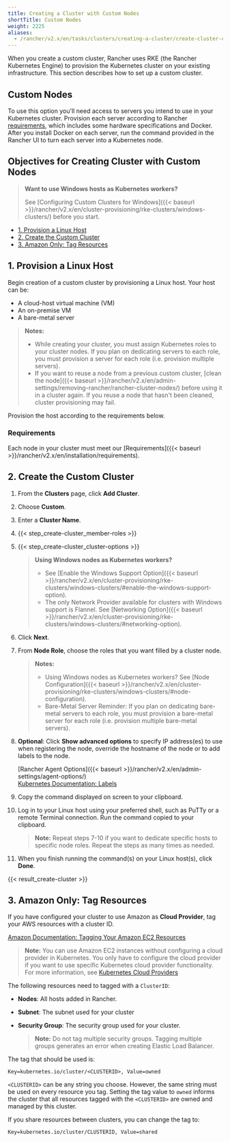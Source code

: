 ```yaml
---
title: Creating a Cluster with Custom Nodes
shortTitle: Custom Nodes
weight: 2225
aliases:
  - /rancher/v2.x/en/tasks/clusters/creating-a-cluster/create-cluster-custom/
---
```


When you create a custom cluster, Rancher uses RKE (the Rancher Kubernetes Engine) to provision the Kubernetes cluster on your existing infrastructure. This section describes how to set up a custom cluster.

## Custom Nodes

To use this option you'll need access to servers you intend to use in your Kubernetes cluster. Provision each server according to Rancher [requirements](#requirements), which includes some hardware specifications and Docker. After you install Docker on each server, run the command provided in the Rancher UI to turn each server into a Kubernetes node.

## Objectives for Creating Cluster with Custom Nodes

>**Want to use Windows hosts as Kubernetes workers?**
>
>See [Configuring Custom Clusters for Windows]({{< baseurl >}}/rancher/v2.x/en/cluster-provisioning/rke-clusters/windows-clusters/) before you start.

<!-- TOC -->

- [1. Provision a Linux Host](#1-provision-a-linux-host)
- [2. Create the Custom Cluster](#2-create-the-custom-cluster)
- [3. Amazon Only: Tag Resources](#3-amazon-only-tag-resources)

<!-- /TOC -->

## 1. Provision a Linux Host

Begin creation of a custom cluster by provisioning a Linux host. Your host can be:

- A cloud-host virtual machine (VM)
- An on-premise VM
- A bare-metal server

>**Notes:**
>
>- While creating your cluster, you must assign Kubernetes roles to your cluster nodes. If you plan on dedicating servers to each role, you must provision a server for each role (i.e. provision multiple servers).
>- If you want to reuse a node from a previous custom cluster, [clean the node]({{< baseurl >}}/rancher/v2.x/en/admin-settings/removing-rancher/rancher-cluster-nodes/) before using it in a cluster again. If you reuse a node that hasn't been cleaned, cluster provisioning may fail.

Provision the host according to the requirements below.

### Requirements

Each node in your cluster must meet our [Requirements]({{< baseurl >}}/rancher/v2.x/en/installation/requirements).

## 2. Create the Custom Cluster

1. From the **Clusters** page, click **Add Cluster**.

2. Choose **Custom**.

3. Enter a **Cluster Name**.

4. {{< step_create-cluster_member-roles >}}

5. {{< step_create-cluster_cluster-options >}}

    >**Using Windows nodes as Kubernetes workers?** 
    >
    >- See [Enable the Windows Support Option]({{< baseurl >}}/rancher/v2.x/en/cluster-provisioning/rke-clusters/windows-clusters/#enable-the-windows-support-option).
    >- The only Network Provider available for clusters with Windows support is Flannel. See [Networking Option]({{< baseurl >}}/rancher/v2.x/en/cluster-provisioning/rke-clusters/windows-clusters/#networking-option).
6.	<a id="step-6"></a>Click **Next**.

7.	From **Node Role**, choose the roles that you want filled by a cluster node.

	>**Notes:**
	>
    >- Using Windows nodes as Kubernetes workers? See [Node Configuration]({{< baseurl >}}/rancher/v2.x/en/cluster-provisioning/rke-clusters/windows-clusters/#node-configuration).
	>- Bare-Metal Server Reminder: If you plan on dedicating bare-metal servers to each role, you must provision a bare-metal server for each role (i.e. provision multiple bare-metal servers).

8.	<a id="step-8"></a>**Optional**: Click **Show advanced options** to specify IP address(es) to use when registering the node, override the hostname of the node or to add labels to the node.

	[Rancher Agent Options]({{< baseurl >}}/rancher/v2.x/en/admin-settings/agent-options/)<br/>
	[Kubernetes Documentation: Labels](https://kubernetes.io/docs/concepts/overview/working-with-objects/labels/)

9. Copy the command displayed on screen to your clipboard.

10. Log in to your Linux host using your preferred shell, such as PuTTy or a remote Terminal connection. Run the command copied to your clipboard.

	>**Note:** Repeat steps 7-10 if you want to dedicate specific hosts to specific node roles. Repeat the steps as many times as needed.

11. When you finish running the command(s) on your Linux host(s), click **Done**.

{{< result_create-cluster >}}

## 3. Amazon Only: Tag Resources

If you have configured your cluster to use Amazon as **Cloud Provider**, tag your AWS resources with a cluster ID.

[Amazon Documentation: Tagging Your Amazon EC2 Resources](https://docs.aws.amazon.com/AWSEC2/latest/UserGuide/Using_Tags.html)

>**Note:** You can use Amazon EC2 instances without configuring a cloud provider in Kubernetes. You only have to configure the cloud provider if you want to use specific Kubernetes cloud provider functionality. For more information, see [Kubernetes Cloud Providers](https://kubernetes.io/docs/concepts/cluster-administration/cloud-providers/)


The following resources need to tagged with a `ClusterID`:

- **Nodes**: All hosts added in Rancher.
- **Subnet**: The subnet used for your cluster
- **Security Group**: The security group used for your cluster.

	>**Note:** Do not tag multiple security groups. Tagging multiple groups generates an error when creating Elastic Load Balancer.

The tag that should be used is:

```
Key=kubernetes.io/cluster/<CLUSTERID>, Value=owned
```

`<CLUSTERID>` can be any string you choose. However, the same string must be used on every resource you tag. Setting the tag value to `owned` informs the cluster that all resources tagged with the `<CLUSTERID>` are owned and managed by this cluster.

If you share resources between clusters, you can change the tag to:

```
Key=kubernetes.io/cluster/CLUSTERID, Value=shared
```
